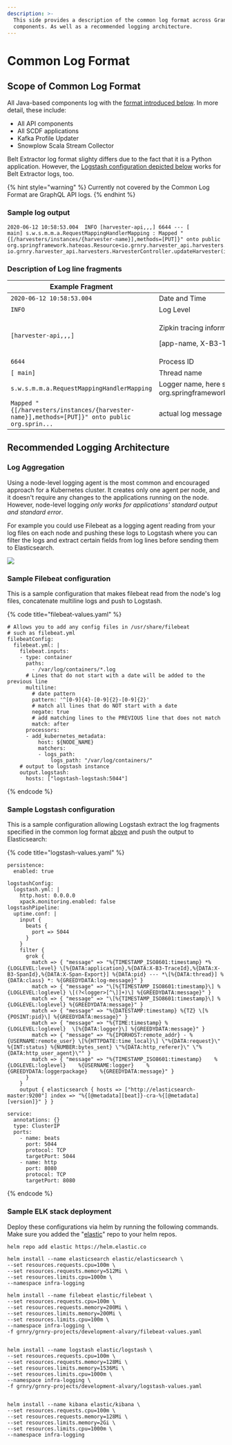 ```yaml
---
description: >-
  This side provides a description of the common log format across Granary
  components. As well as a recommended logging architecture.
---
```


# Common Log Format

## Scope of Common Log Format

All Java-based components log with the [format introduced below](common-log-format.md#sample-log-output). In more detail, these include:

* All API components
* All SCDF applications
* Kafka Profile Updater
* Snowplow Scala Stream Collector

Belt Extractor log format slighty differs due to the fact that it is a Python application. However, the [Logstash configuration depicted below](common-log-format.md#sample-logstash-configuration) works for Belt Extractor logs, too.

{% hint style="warning" %}
Currently not covered by the Common Log Format are GraphQL API logs.
{% endhint %}

### Sample log output

```
2020-06-12 10:58:53.004  INFO [harvester-api,,,] 6644 --- [           main] s.w.s.m.m.a.RequestMappingHandlerMapping : Mapped "{[/harvesters/instances/{harvester-name}],methods=[PUT]}" onto public org.springframework.hateoas.Resource<io.grnry.harvester_api.harvesters.response.HarvesterResponse> io.grnry.harvester_api.harvesters.HarvesterController.updateHarvester(io.grnry.harvester_api.harvesters.requests.HarvesterRequest,java.lang.String)
```

### Description of Log line fragments

| Example Fragment                                                                             | Description                                                                                                     |
| -------------------------------------------------------------------------------------------- | --------------------------------------------------------------------------------------------------------------- |
| `2020-06-12 10:58:53.004`                                                                    | Date and Time                                                                                                   |
| `INFO`                                                                                       | Log Level                                                                                                       |
| `[harvester-api,,,]`                                                                         | <p>Zipkin tracing information</p><p>[app-name, X-B3-TraceId, X-B3-SpanId, X-Span-Export]</p>                    |
| `6644`                                                                                       | Process ID                                                                                                      |
| `[ main]`                                                                                    | Thread name                                                                                                     |
| `s.w.s.m.m.a.RequestMappingHandlerMapping`                                                   | Logger name, here short for: org.springframework.web.servlet.mvc.method.annotation.RequestMappingHandlerMapping |
| `Mapped "{[/harvesters/instances/{harvester-name}],methods=[PUT]}" onto public org.sprin...` | actual log message                                                                                              |

## Recommended Logging Architecture

### Log Aggregation

Using a node-level logging agent is the most common and encouraged approach for a Kubernetes cluster. It creates only one agent per node, and it doesn't require any changes to the applications running on the node. However, node-level logging _only works for applications' standard output and standard error_.

For example you could use Filebeat as a logging agent reading from your log files on each node and pushing these logs to Logstash where you can filter the logs and extract certain fields from log lines before sending them to Elasticsearch.

![](<../../.gitbook/assets/image (43).png>)

### Sample Filebeat configuration

This is a sample configuration that makes filebeat read from the node's log files, concatenate multiline logs and push to Logstash.

{% code title="filebeat-values.yaml" %}
```
# Allows you to add any config files in /usr/share/filebeat
# such as filebeat.yml
filebeatConfig:
  filebeat.yml: |
    filebeat.inputs:
    - type: container
      paths:
        - /var/log/containers/*.log
      # Lines that do not start with a date will be added to the previous line
      multiline:
        # date pattern
        pattern: '^[0-9]{4}-[0-9]{2}-[0-9]{2}'
        # match all lines that do NOT start with a date
        negate: true
        # add matching lines to the PREVIOUS line that does not match
        match: after
      processors:
      - add_kubernetes_metadata:
          host: ${NODE_NAME}
          matchers:
          - logs_path:
              logs_path: "/var/log/containers/"
    # output to logstash instance
    output.logstash:
      hosts: ["logstash-logstash:5044"]

```
{% endcode %}

### Sample Logstash configuration

This is a sample configuration allowing Logstash extract the log fragments specified in the common log format [above](common-log-format.md#description-of-log-line-fragments) and push the output to Elasticsearch:

{% code title="logstash-values.yaml" %}
```
persistence:
  enabled: true

logstashConfig:
  logstash.yml: |
    http.host: 0.0.0.0
    xpack.monitoring.enabled: false
logstashPipeline:
  uptime.conf: |
    input { 
      beats { 
        port => 5044     
      } 
    }
    filter {
      grok {
        match => { "message" => "%{TIMESTAMP_ISO8601:timestamp} *%{LOGLEVEL:level} \[%{DATA:application},%{DATA:X-B3-TraceId},%{DATA:X-B3-SpanId},%{DATA:X-Span-Export}] %{DATA:pid} --- *\[%{DATA:thread}] %{DATA:class} *: %{GREEDYDATA:log-message}" }
        match => { "message" => "\[%{TIMESTAMP_ISO8601:timestamp}\] %{LOGLEVEL:loglevel} \[(?<logger>[^\]]+)\] %{GREEDYDATA:message}" }
        match => { "message" => "\[%{TIMESTAMP_ISO8601:timestamp}\] %{LOGLEVEL:loglevel} %{GREEDYDATA:message}" }
        match => { "message" => "%{DATESTAMP:timestamp} %{TZ} \[%{POSINT:pid}\] %{GREEDYDATA:message}" }
        match => { "message" => "%{TIME:timestamp} %{LOGLEVEL:loglevel}  \[%{DATA:logger}\] %{GREEDYDATA:message}" }
        match => { "message" => "%{IPORHOST:remote_addr} - %{USERNAME:remote_user} \[%{HTTPDATE:time_local}\] \"%{DATA:request}\" %{INT:status} %{NUMBER:bytes_sent} \"%{DATA:http_referer}\" \"%{DATA:http_user_agent}\"" }
        match => { "message" => "%{TIMESTAMP_ISO8601:timestamp}    %{LOGLEVEL:loglevel}    %{USERNAME:logger}    %{GREEDYDATA:loggerpackage}    %{GREEDYDATA:message}" }
      }
    }
    output { elasticsearch { hosts => ["http://elasticsearch-master:9200"] index => "%{[@metadata][beat]}-cra-%{[@metadata][version]}" } }

service:
  annotations: {}
  type: ClusterIP
  ports:
    - name: beats
      port: 5044
      protocol: TCP
      targetPort: 5044
    - name: http
      port: 8080
      protocol: TCP
      targetPort: 8080
```
{% endcode %}

### Sample ELK stack deployment

Deploy these configurations via helm by running the following commands. Make sure you added the "[elastic](https://github.com/elastic/helm-charts)" repo to your helm repos.&#x20;

```
helm repo add elastic https://helm.elastic.co

helm install --name elasticsearch elastic/elasticsearch \
--set resources.requests.cpu=100m \
--set resources.requests.memory=512Mi \
--set resources.limits.cpu=1000m \
--namespace infra-logging

helm install --name filebeat elastic/filebeat \
--set resources.requests.cpu=100m \
--set resources.requests.memory=200Mi \
--set resources.limits.memory=200Mi \
--set resources.limits.cpu=100m \
--namespace infra-logging \
-f grnry/grnry-projects/development-alvary/filebeat-values.yaml


helm install --name logstash elastic/logstash \
--set resources.requests.cpu=100m \
--set resources.requests.memory=128Mi \
--set resources.limits.memory=1536Mi \
--set resources.limits.cpu=1000m \
--namespace infra-logging \
-f grnry/grnry-projects/development-alvary/logstash-values.yaml


helm install --name kibana elastic/kibana \
--set resources.requests.cpu=100m \
--set resources.requests.memory=128Mi \
--set resources.limits.memory=2Gi \
--set resources.limits.cpu=1000m \
--namespace infra-logging
```
